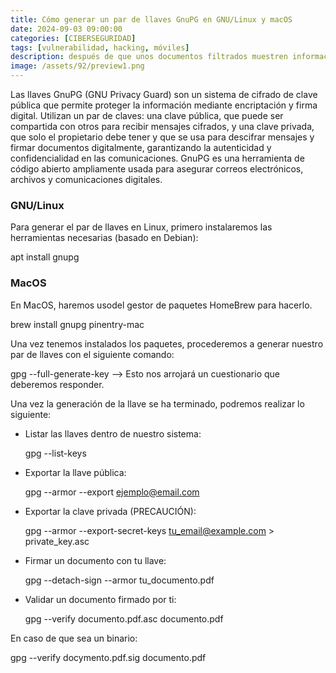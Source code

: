 ```yaml
---
title: Cómo generar un par de llaves GnuPG en GNU/Linux y macOS
date: 2024-09-03 09:00:00 
categories: [CIBERSEGURIDAD]
tags: [vulnerabilidad, hacking, móviles]
description: después de que unos documentos filtrados muestren información sobre su tecnología «Active Listening», por la que serían capaces de escuchar a los usuarios desde el micrófono de sus teléfonos
image: /assets/92/preview1.png
---
```


Las llaves GnuPG (GNU Privacy Guard) son un sistema de cifrado de clave pública que permite proteger la información mediante encriptación y firma digital. Utilizan un par de claves: una clave pública, que puede ser compartida con otros para recibir mensajes cifrados, y una clave privada, que solo el propietario debe tener y que se usa para descifrar mensajes y firmar documentos digitalmente, garantizando la autenticidad y confidencialidad en las comunicaciones. GnuPG es una herramienta de código abierto ampliamente usada para asegurar correos electrónicos, archivos y comunicaciones digitales.

### GNU/Linux

Para generar el par de llaves en Linux, primero instalaremos las herramientas necesarias (basado en Debian):

  apt install gnupg

### MacOS

En MacOS, haremos usodel gestor de paquetes HomeBrew para hacerlo.

  brew install gnupg pinentry-mac

Una vez tenemos instalados los paquetes, procederemos a generar nuestro par de llaves con el siguiente comando:

  gpg --full-generate-key  --> Esto nos arrojará un cuestionario que deberemos responder.

Una vez la generación de la llave se ha terminado, podremos realizar lo siguiente:

- Listar las llaves dentro de nuestro sistema:

  gpg --list-keys

- Exportar la llave pública:

   gpg --armor --export ejemplo@email.com

- Exportar la clave privada (PRECAUCIÓN):

  gpg --armor --export-secret-keys tu_email@example.com > private_key.asc

- Firmar un documento con tu llave:

  gpg --detach-sign --armor tu_documento.pdf

- Validar un documento firmado por ti:

   gpg --verify documento.pdf.asc documento.pdf

En caso de que sea un binario:

   gpg --verify docymento.pdf.sig documento.pdf

  



